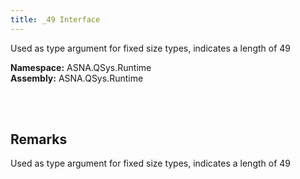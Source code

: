 ```yaml
---
title: _49 Interface
---
```


Used as type argument for fixed size types, indicates a length of 49

**Namespace:** ASNA.QSys.Runtime <br/>
**Assembly:** ASNA.QSys.Runtime

<br>
<br>

## Remarks

Used as type argument for fixed size types, indicates a length of 49

[//]: # ($$TODO: Complete the Remarks section.)

<br>
<br>

